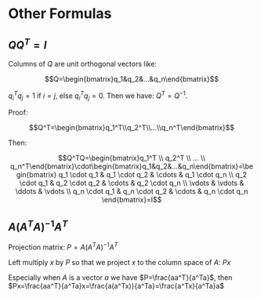 # Other Formulas
## $QQ^T=I$
Columns of $Q$ are unit orthogonal vectors like: 

$$Q=\begin{bmatrix}q_1&q_2&...&q_n\end{bmatrix}$$

$q_i^Tq_j=1$ if $i=j$, else $q_i^Tq_j=0$. Then we have: $Q^T=Q^{-1}$.

Proof:

$$Q^T=\begin{bmatrix}q_1^T\\q_2^T\\...\\q_n^T\end{bmatrix}$$

Then: 

$$Q^TQ=\begin{bmatrix}q_1^T \\ q_2^T \\ ... \\ q_n^T\end{bmatrix}\cdot\begin{bmatrix}q_1&q_2&...&q_n\end{bmatrix}=\begin{bmatrix}
q_1 \cdot q_1 & q_1 \cdot q_2 & \cdots & q_1 \cdot q_n \\
q_2 \cdot q_1 & q_2 \cdot q_2 & \cdots & q_2 \cdot q_n \\
\vdots & \vdots & \ddots & \vdots \\
q_n \cdot q_1 & q_n \cdot q_2 & \cdots & q_n \cdot q_n
\end{bmatrix}=I$$

## $A(A^TA)^{-1}A^T$

Projection matrix: $P=A(A^TA)^{-1}A^T$

Left multiply $x$ by $P$ so that we project $x$ to the column space of $A$: $Px$

Especially when $A$ is a vector $a$ we have $P=\frac{aa^T}{a^Ta}$, then $Px=\frac{aa^T}{a^Ta}x=\frac{a(a^Tx)}{a^Ta}=\frac{a^Tx}{a^Ta}a$